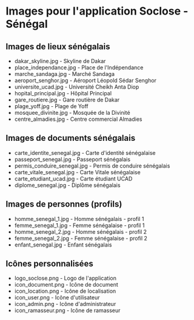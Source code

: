 # Images pour l'application Soclose - Sénégal

## Images de lieux sénégalais
- dakar_skyline.jpg - Skyline de Dakar
- place_independance.jpg - Place de l'Indépendance
- marche_sandaga.jpg - Marché Sandaga
- aeroport_senghor.jpg - Aéroport Léopold Sédar Senghor
- universite_ucad.jpg - Université Cheikh Anta Diop
- hopital_principal.jpg - Hôpital Principal
- gare_routiere.jpg - Gare routière de Dakar
- plage_yoff.jpg - Plage de Yoff
- mosquee_divinite.jpg - Mosquée de la Divinité
- centre_almadies.jpg - Centre commercial Almadies

## Images de documents sénégalais
- carte_identite_senegal.jpg - Carte d'identité sénégalaise
- passeport_senegal.jpg - Passeport sénégalais
- permis_conduire_senegal.jpg - Permis de conduire sénégalais
- carte_vitale_senegal.jpg - Carte Vitale sénégalaise
- carte_etudiant_ucad.jpg - Carte étudiant UCAD
- diplome_senegal.jpg - Diplôme sénégalais

## Images de personnes (profils)
- homme_senegal_1.jpg - Homme sénégalais - profil 1
- femme_senegal_1.jpg - Femme sénégalaise - profil 1
- homme_senegal_2.jpg - Homme sénégalais - profil 2
- femme_senegal_2.jpg - Femme sénégalaise - profil 2
- enfant_senegal.jpg - Enfant sénégalais

## Icônes personnalisées
- logo_soclose.png - Logo de l'application
- icon_document.png - Icône de document
- icon_location.png - Icône de localisation
- icon_user.png - Icône d'utilisateur
- icon_admin.png - Icône d'administrateur
- icon_ramasseur.png - Icône de ramasseur



